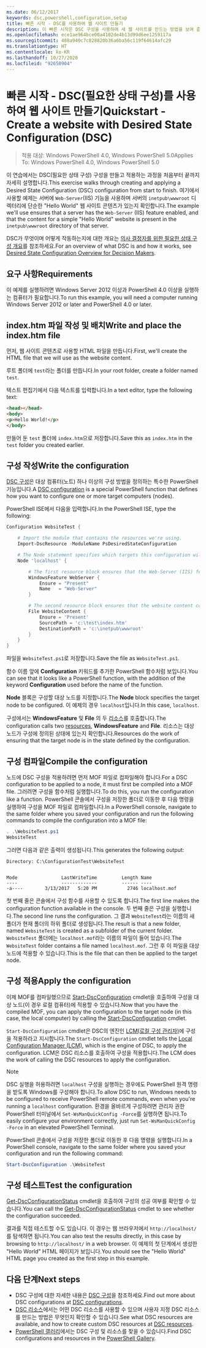 ```yaml
---
ms.date: 06/12/2017
keywords: dsc,powershell,configuration,setup
title: 빠른 시작 - DSC를 사용하여 웹 사이트 만들기
description: 이 빠른 시작은 DSC 구성을 사용하여 새 웹 사이트를 만드는 방법을 보여 줍니다.
ms.openlocfilehash: ece1ae964bce00a4102de4b13d99d6ee1259117a
ms.sourcegitcommit: 488a940c7c828820b36a6ba56c119f64614afc29
ms.translationtype: HT
ms.contentlocale: ko-KR
ms.lasthandoff: 10/27/2020
ms.locfileid: "92650904"
---
```

# <a name="quickstart---create-a-website-with-desired-state-configuration-dsc"></a><span data-ttu-id="4aad5-104">빠른 시작 - DSC(필요한 상태 구성)를 사용하여 웹 사이트 만들기</span><span class="sxs-lookup"><span data-stu-id="4aad5-104">Quickstart - Create a website with Desired State Configuration (DSC)</span></span>

> <span data-ttu-id="4aad5-105">적용 대상: Windows PowerShell 4.0, Windows PowerShell 5.0</span><span class="sxs-lookup"><span data-stu-id="4aad5-105">Applies To: Windows PowerShell 4.0, Windows PowerShell 5.0</span></span>

<span data-ttu-id="4aad5-106">이 연습에서는 DSC(필요한 상태 구성) 구성을 만들고 적용하는 과정을 처음부터 끝까지 자세히 설명합니다.</span><span class="sxs-lookup"><span data-stu-id="4aad5-106">This exercise walks through creating and applying a Desired State Configuration (DSC) configuration from start to finish.</span></span> <span data-ttu-id="4aad5-107">여기에서 사용할 예제는 서버에 `Web-Server`(IIS) 기능을 사용하며 서버의 `inetpub\wwwroot` 디렉터리에 단순한 "Hello World" 웹 사이트 콘텐츠가 있는지 확인합니다.</span><span class="sxs-lookup"><span data-stu-id="4aad5-107">The example we'll use ensures that a server has the `Web-Server` (IIS) feature enabled, and that the content for a simple "Hello World" website is present in the `inetpub\wwwroot` directory of that server.</span></span>

<span data-ttu-id="4aad5-108">DSC가 무엇이며 어떻게 작동하는지에 대한 개요는 [의사 결정자를 위한 필요한 상태 구성 개요](../overview/decisionMaker.md)를 참조하세요.</span><span class="sxs-lookup"><span data-stu-id="4aad5-108">For an overview of what DSC is and how it works, see [Desired State Configuration Overview for Decision Makers](../overview/decisionMaker.md).</span></span>

## <a name="requirements"></a><span data-ttu-id="4aad5-109">요구 사항</span><span class="sxs-lookup"><span data-stu-id="4aad5-109">Requirements</span></span>

<span data-ttu-id="4aad5-110">이 예제를 실행하려면 Windows Server 2012 이상과 PowerShell 4.0 이상을 실행하는 컴퓨터가 필요합니다.</span><span class="sxs-lookup"><span data-stu-id="4aad5-110">To run this example, you will need a computer running Windows Server 2012 or later and PowerShell 4.0 or later.</span></span>

## <a name="write-and-place-the-indexhtm-file"></a><span data-ttu-id="4aad5-111">index.htm 파일 작성 및 배치</span><span class="sxs-lookup"><span data-stu-id="4aad5-111">Write and place the index.htm file</span></span>

<span data-ttu-id="4aad5-112">먼저, 웹 사이트 콘텐츠로 사용할 HTML 파일을 만듭니다.</span><span class="sxs-lookup"><span data-stu-id="4aad5-112">First, we'll create the HTML file that we will use as the website content.</span></span>

<span data-ttu-id="4aad5-113">루트 폴더에 `test`라는 폴더를 만듭니다.</span><span class="sxs-lookup"><span data-stu-id="4aad5-113">In your root folder, create a folder named `test`.</span></span>

<span data-ttu-id="4aad5-114">텍스트 편집기에서 다음 텍스트를 입력합니다.</span><span class="sxs-lookup"><span data-stu-id="4aad5-114">In a text editor, type the following text:</span></span>

```html
<head></head>
<body>
<p>Hello World!</p>
</body>
```

<span data-ttu-id="4aad5-115">만들어 둔 `test` 폴더에 `index.htm`으로 저장합니다.</span><span class="sxs-lookup"><span data-stu-id="4aad5-115">Save this as `index.htm` in the `test` folder you created earlier.</span></span>

## <a name="write-the-configuration"></a><span data-ttu-id="4aad5-116">구성 작성</span><span class="sxs-lookup"><span data-stu-id="4aad5-116">Write the configuration</span></span>

<span data-ttu-id="4aad5-117">[DSC 구성](../configurations/configurations.md)은 대상 컴퓨터(노트) 하나 이상의 구성 방법을 정의하는 특수한 PowerShell 기능입니다.</span><span class="sxs-lookup"><span data-stu-id="4aad5-117">A [DSC configuration](../configurations/configurations.md) is a special PowerShell function that defines how you want to configure one or more target computers (nodes).</span></span>

<span data-ttu-id="4aad5-118">PowerShell ISE에서 다음을 입력합니다.</span><span class="sxs-lookup"><span data-stu-id="4aad5-118">In the PowerShell ISE, type the following:</span></span>

```powershell
Configuration WebsiteTest {

    # Import the module that contains the resources we're using.
    Import-DscResource -ModuleName PsDesiredStateConfiguration

    # The Node statement specifies which targets this configuration will be applied to.
    Node 'localhost' {

        # The first resource block ensures that the Web-Server (IIS) feature is enabled.
        WindowsFeature WebServer {
            Ensure = "Present"
            Name   = "Web-Server"
        }

        # The second resource block ensures that the website content copied to the website root folder.
        File WebsiteContent {
            Ensure = 'Present'
            SourcePath = 'c:\test\index.htm'
            DestinationPath = 'c:\inetpub\wwwroot'
        }
    }
}
```

<span data-ttu-id="4aad5-119">파일을 `WebsiteTest.ps1`로 저장합니다.</span><span class="sxs-lookup"><span data-stu-id="4aad5-119">Save the file as `WebsiteTest.ps1`.</span></span>

<span data-ttu-id="4aad5-120">함수 이름 앞에 **Configuration** 키워드를 추가한 PowerShell 함수처럼 보입니다.</span><span class="sxs-lookup"><span data-stu-id="4aad5-120">You can see that it looks like a PowerShell function, with the addition of the keyword **Configuration** used before the name of the function.</span></span>

<span data-ttu-id="4aad5-121">**Node** 블록은 구성할 대상 노드를 지정합니다.</span><span class="sxs-lookup"><span data-stu-id="4aad5-121">The **Node** block specifies the target node to be configured.</span></span> <span data-ttu-id="4aad5-122">이 예제의 경우 `localhost`입니다.</span><span class="sxs-lookup"><span data-stu-id="4aad5-122">In this case, `localhost`.</span></span>

<span data-ttu-id="4aad5-123">구성에서는 **WindowsFeature** 및 **File** 의 두 [리소스](../resources/resources.md)를 호출합니다.</span><span class="sxs-lookup"><span data-stu-id="4aad5-123">The configuration calls two [resources](../resources/resources.md), **WindowsFeature** and **File**.</span></span>
<span data-ttu-id="4aad5-124">리소스는 대상 노드가 구성에 정의된 상태에 있는지 확인합니다.</span><span class="sxs-lookup"><span data-stu-id="4aad5-124">Resources do the work of ensuring that the target node is in the state defined by the configuration.</span></span>

## <a name="compile-the-configuration"></a><span data-ttu-id="4aad5-125">구성 컴파일</span><span class="sxs-lookup"><span data-stu-id="4aad5-125">Compile the configuration</span></span>

<span data-ttu-id="4aad5-126">노드에 DSC 구성을 적용하려면 먼저 MOF 파일로 컴파일해야 합니다.</span><span class="sxs-lookup"><span data-stu-id="4aad5-126">For a DSC configuration to be applied to a node, it must first be compiled into a MOF file.</span></span> <span data-ttu-id="4aad5-127">그러려면 구성을 함수처럼 실행합니다.</span><span class="sxs-lookup"><span data-stu-id="4aad5-127">To do this, you run the configuration like a function.</span></span> <span data-ttu-id="4aad5-128">PowerShell 콘솔에서 구성을 저장한 폴더로 이동한 후 다음 명령을 실행하여 구성을 MOF 파일로 컴파일합니다.</span><span class="sxs-lookup"><span data-stu-id="4aad5-128">In a PowerShell console, navigate to the same folder where you saved your configuration and run the following commands to compile the configuration into a MOF file:</span></span>

```powershell
. .\WebsiteTest.ps1
WebsiteTest
```

<span data-ttu-id="4aad5-129">그러면 다음과 같은 출력이 생성됩니다.</span><span class="sxs-lookup"><span data-stu-id="4aad5-129">This generates the following output:</span></span>

```
Directory: C:\ConfigurationTest\WebsiteTest


Mode                LastWriteTime         Length Name
----                -------------         ------ ----
-a----        3/13/2017   5:20 PM           2746 localhost.mof
```

<span data-ttu-id="4aad5-130">첫 번째 줄은 콘솔에서 구성 함수를 사용할 수 있도록 합니다.</span><span class="sxs-lookup"><span data-stu-id="4aad5-130">The first line makes the configuration function available in the console.</span></span> <span data-ttu-id="4aad5-131">두 번째 줄은 구성을 실행합니다.</span><span class="sxs-lookup"><span data-stu-id="4aad5-131">The second line runs the configuration.</span></span> <span data-ttu-id="4aad5-132">그 결과 `WebsiteTest`라는 이름의 새 폴더가 현재 폴더의 하위 폴더로 생성됩니다.</span><span class="sxs-lookup"><span data-stu-id="4aad5-132">The result is that a new folder, named `WebsiteTest` is created as a subfolder of the current folder.</span></span> <span data-ttu-id="4aad5-133">`WebsiteTest` 폴더에는 `localhost.mof`라는 이름의 파일이 들어 있습니다.</span><span class="sxs-lookup"><span data-stu-id="4aad5-133">The `WebsiteTest` folder contains a file named `localhost.mof`.</span></span> <span data-ttu-id="4aad5-134">그런 후 이 파일을 대상 노드에 적용할 수 있습니다.</span><span class="sxs-lookup"><span data-stu-id="4aad5-134">This is the file that can then be applied to the target node.</span></span>

## <a name="apply-the-configuration"></a><span data-ttu-id="4aad5-135">구성 적용</span><span class="sxs-lookup"><span data-stu-id="4aad5-135">Apply the configuration</span></span>

<span data-ttu-id="4aad5-136">이제 MOF를 컴파일했으므로 [Start-DscConfiguration](/powershell/module/psdesiredstateconfiguration/start-dscconfiguration) cmdlet을 호출하여 구성을 대상 노드(이 경우 로컬 컴퓨터)에 적용할 수 있습니다.</span><span class="sxs-lookup"><span data-stu-id="4aad5-136">Now that you have the compiled MOF, you can apply the configuration to the target node (in this case, the local computer) by calling the [Start-DscConfiguration](/powershell/module/psdesiredstateconfiguration/start-dscconfiguration) cmdlet.</span></span>

<span data-ttu-id="4aad5-137">`Start-DscConfiguration` cmdlet은 DSC의 엔진인 [LCM(로컬 구성 관리자)](../managing-nodes/metaConfig.md)에 구성을 적용하라고 지시합니다.</span><span class="sxs-lookup"><span data-stu-id="4aad5-137">The `Start-DscConfiguration` cmdlet tells the [Local Configuration Manager (LCM)](../managing-nodes/metaConfig.md), which is the engine of DSC, to apply the configuration.</span></span> <span data-ttu-id="4aad5-138">LCM은 DSC 리소스를 호출하여 구성을 적용합니다.</span><span class="sxs-lookup"><span data-stu-id="4aad5-138">The LCM does the work of calling the DSC resources to apply the configuration.</span></span>

> [!NOTE]
> <span data-ttu-id="4aad5-139">DSC 실행을 허용하려면 `localhost` 구성을 실행하는 경우에도 PowerShell 원격 명령을 받도록 Windows를 구성해야 합니다.</span><span class="sxs-lookup"><span data-stu-id="4aad5-139">To allow DSC to run, Windows needs to be configured to receive PowerShell remote commands, even when you're running a `localhost` configuration.</span></span> <span data-ttu-id="4aad5-140">환경을 올바르게 구성하려면 관리자 권한 PowerShell 터미널에서 `Set-WsManQuickConfig -Force`를 실행하면 됩니다.</span><span class="sxs-lookup"><span data-stu-id="4aad5-140">To easily configure your environment correctly, just run `Set-WsManQuickConfig -Force` in an elevated PowerShell Terminal.</span></span>

<span data-ttu-id="4aad5-141">PowerShell 콘솔에서 구성을 저장한 폴더로 이동한 후 다음 명령을 실행합니다.</span><span class="sxs-lookup"><span data-stu-id="4aad5-141">In a PowerShell console, navigate to the same folder where you saved your configuration and run the following command:</span></span>

```powershell
Start-DscConfiguration .\WebsiteTest
```

## <a name="test-the-configuration"></a><span data-ttu-id="4aad5-142">구성 테스트</span><span class="sxs-lookup"><span data-stu-id="4aad5-142">Test the configuration</span></span>

<span data-ttu-id="4aad5-143">[Get-DscConfigurationStatus](/powershell/module/psdesiredstateconfiguration/get-dscconfigurationstatus) cmdlet을 호출하여 구성의 성공 여부를 확인할 수 있습니다.</span><span class="sxs-lookup"><span data-stu-id="4aad5-143">You can call the [Get-DscConfigurationStatus](/powershell/module/psdesiredstateconfiguration/get-dscconfigurationstatus) cmdlet to see whether the configuration succeeded.</span></span>

<span data-ttu-id="4aad5-144">결과를 직접 테스트할 수도 있습니다. 이 경우는 웹 브라우저에서 `http://localhost/`를 탐색하면 됩니다.</span><span class="sxs-lookup"><span data-stu-id="4aad5-144">You can also test the results directly, in this case by browsing to `http://localhost/` in a web browser.</span></span> <span data-ttu-id="4aad5-145">이 예제의 첫 단계에서 생성한 "Hello World" HTML 페이지가 보입니다.</span><span class="sxs-lookup"><span data-stu-id="4aad5-145">You should see the "Hello World" HTML page you created as the first step in this example.</span></span>

## <a name="next-steps"></a><span data-ttu-id="4aad5-146">다음 단계</span><span class="sxs-lookup"><span data-stu-id="4aad5-146">Next steps</span></span>

- <span data-ttu-id="4aad5-147">DSC 구성에 대한 자세한 내용은 [DSC 구성](../configurations/configurations.md)을 참조하세요.</span><span class="sxs-lookup"><span data-stu-id="4aad5-147">Find out more about DSC configurations at [DSC configurations](../configurations/configurations.md).</span></span>
- <span data-ttu-id="4aad5-148">[DSC 리소스](../resources/resources.md)에서는 어떤 DSC 리소스를 사용할 수 있으며 사용자 지정 DSC 리소스를 만드는 방법은 무엇인지 확인할 수 있습니다.</span><span class="sxs-lookup"><span data-stu-id="4aad5-148">See what DSC resources are available, and how to create custom DSC resources at [DSC resources](../resources/resources.md).</span></span>
- <span data-ttu-id="4aad5-149">[PowerShell 갤러리](https://www.powershellgallery.com/)에서는 DSC 구성 및 리소스를 찾을 수 있습니다.</span><span class="sxs-lookup"><span data-stu-id="4aad5-149">Find DSC configurations and resources in the [PowerShell Gallery](https://www.powershellgallery.com/).</span></span>
